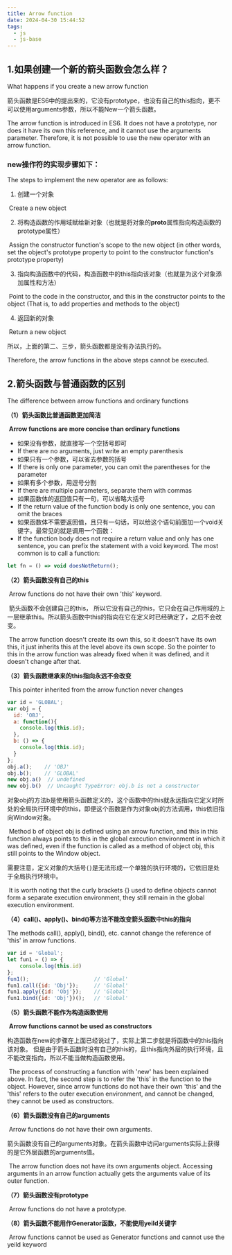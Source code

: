 ```yaml
---
title: Arrow function
date: 2024-04-30 15:44:52
tags:
  - js
  - js-base
---
```


## 1.如果创建一个新的箭头函数会怎么样？

What happens if you create a new arrow function

箭头函数是ES6中的提出来的，它没有prototype，也没有自己的this指向，更不可以使用arguments参数，所以不能New一个箭头函数。

The arrow function is introduced in ES6. It does not have a prototype, nor does it have its own this reference, and it cannot use the arguments parameter. Therefore, it is not possible to use the new operator with an arrow function.

### new操作符的实现步骤如下：

The steps to implement the new operator are as follows:

1. 创建一个对象    

​	   	Create a new object

2. 将构造函数的作用域赋给新对象（也就是将对象的**proto**属性指向构造函数的prototype属性）

​		Assign the constructor function's scope to the new object (in other words, set the object's prototype property to point to the constructor function's prototype property)

3. 指向构造函数中的代码，构造函数中的this指向该对象（也就是为这个对象添加属性和方法）

​		Point to the code in the constructor, and this in the constructor points to the object (That is, to add properties and methods to the object)

4. 返回新的对象 

​		Return a new object

所以，上面的第二、三步，箭头函数都是没有办法执行的。

Therefore, the arrow functions in the above steps cannot be executed.

## 2.箭头函数与普通函数的区别

The difference between arrow functions and ordinary functions

**（1）箭头函数比普通函数更加简洁**

​	**Arrow functions are more concise than ordinary functions**

- 如果没有参数，就直接写一个空括号即可
- If there are no arguments, just write an empty parenthesis
- 如果只有一个参数，可以省去参数的括号
- If there is only one parameter, you can omit the parentheses for the parameter
- 如果有多个参数，用逗号分割
- If there are multiple parameters, separate them with commas
- 如果函数体的返回值只有一句，可以省略大括号
- If the return value of the function body is only one sentence, you can omit the braces
- 如果函数体不需要返回值，且只有一句话，可以给这个语句前面加一个void关键字。最常见的就是调用一个函数：
- If the function body does not require a return value and only has one sentence, you can prefix the statement with a void keyword. The most common is to call a function:

```javascript
let fn = () => void doesNotReturn();
```

**（2）箭头函数没有自己的this**

​	Arrow functions do not have their own 'this' keyword. 

​	箭头函数不会创建自己的this， 所以它没有自己的this，它只会在自己作用域的上一层继承this。所以箭头函数中this的指向在它在定义时已经确定了，之后不会改变。

​	The arrow function doesn't create its own this, so it doesn't have its own this, it just inherits this at the level above its own scope. So the pointer to this in the arrow function was already fixed when it was defined, and it doesn't change after that.

**（3）箭头函数继承来的this指向永远不会改变**

​	This pointer inherited from the arrow function never changes

```javascript
var id = 'GLOBAL';
var obj = {
  id: 'OBJ',
  a: function(){
    console.log(this.id);
  },
  b: () => {
    console.log(this.id);
  }
};
obj.a();    // 'OBJ'
obj.b();    // 'GLOBAL'
new obj.a()  // undefined
new obj.b()  // Uncaught TypeError: obj.b is not a constructor
```

​	对象obj的方法b是使用箭头函数定义的，这个函数中的this就永远指向它定义时所处的全局执行环境中的this，即便这个函数是作为对象obj的方法调用，this依旧指向Window对象。

​	Method b of object obj is defined using an arrow function, and this in this function always points to this in the global execution environment in which it was defined, even if the function is called as a method of object obj, this still points to the Window object.

​	需要注意，定义对象的大括号`{}`是无法形成一个单独的执行环境的，它依旧是处于全局执行环境中。

​	It is worth noting that the curly brackets {} used to define objects cannot form a separate execution environment, they still remain in the global execution environment.

**（4）call()、apply()、bind()等方法不能改变箭头函数中this的指向**

The methods call(), apply(), bind(), etc. cannot change the reference of 'this' in arrow functions.

```javascript
var id = 'Global';
let fun1 = () => {
    console.log(this.id)
};
fun1();                     // 'Global'
fun1.call({id: 'Obj'});     // 'Global'
fun1.apply({id: 'Obj'});    // 'Global'
fun1.bind({id: 'Obj'})();   // 'Global'
```

**（5）箭头函数不能作为构造函数使用**

​	**Arrow functions cannot be used as constructors**

​	构造函数在new的步骤在上面已经说过了，实际上第二步就是将函数中的this指向该对象。 但是由于箭头函数时没有自己的this的，且this指向外层的执行环境，且不能改变指向，所以不能当做构造函数使用。

​	The process of constructing a function with 'new' has been explained above. In fact, the second step is to refer the 'this' in the function to the object. However, since arrow functions do not have their own 'this' and the 'this' refers to the outer execution environment, and cannot be changed, they cannot be used as constructors.

**（6）箭头函数没有自己的arguments**

​	Arrow functions do not have their own arguments.

​	箭头函数没有自己的arguments对象。在箭头函数中访问arguments实际上获得的是它外层函数的arguments值。

​	The arrow function does not have its own arguments object. Accessing arguments in an arrow function actually gets the arguments value of its outer function.

**（7）箭头函数没有prototype**

​	Arrow functions do not have a prototype.

**（8）箭头函数不能用作Generator函数，不能使用yeild关键字**

​	Arrow functions cannot be used as Generator functions and cannot use the yeild keyword
